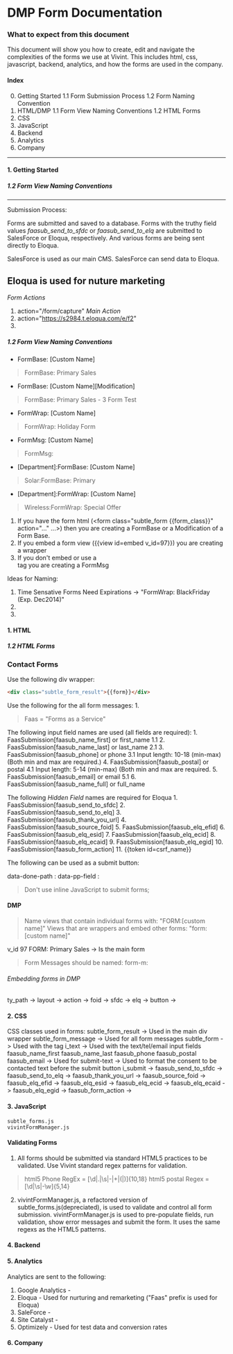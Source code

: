 DMP Form Documentation
==================

###  What to expect from this document
  This document will show you how to create, edit and navigate the complexities of the forms we use at Vivint. This includes html, css, javascript, backend, analytics, and how the forms are used in the company.

#### Index
0. Getting Started
1.1 Form Submission Process
1.2 Form Naming Convention
1. HTML/DMP
1.1 Form View Naming Conventions
1.2 HTML Forms
2. CSS
3. JavaScript
4. Backend
5. Analytics
6. Company

* * *
#### 1. Getting Started
##### 1.2 Form View Naming Conventions

-----
Submission Process:

Forms are submitted and saved to a database. Forms with the truthy field values *faasub_send_to_sfdc* or *faasub_send_to_elq* are submitted to SalesForce or Eloqua, respectively. And various forms are being sent directly to Eloqua.

SalesForce is used as our main CMS.
SalesForce can send data to Eloqua.

Eloqua is used for nuture marketing 
-----

*Form Actions*
1. action="/form/capture" *Main Action*
2. action="https://s2984.t.eloqua.com/e/f2"
3. 

##### 1.2 Form View Naming Conventions

- FormBase: \[Custom Name\]
> FormBase: Primary Sales

- FormBase: \[Custom Name\]\[Modification\]
> FormBase: Primary Sales - 3 Form Test

- FormWrap: \[Custom Name\]
> FormWrap: Holiday Form

- FormMsg: \[Custom Name\]
> FormMsg: 

- \[Department\]:FormBase: \[Custom Name\]
> Solar:FormBase: Primary

- \[Department\]:FormWrap: \[Custom Name\]
> Wireless:FormWrap: Special Offer

1. If you have the form html (<form class="subtle_form {{form_class}}" action="..." ...>) then you are creating a FormBase or a Modification of a Form Base. 
2. If you embed a form view ({{view id=embed v_id=97}}) you are creating a wrapper
3. If you don't embed or use a <form> tag you are creating a FormMsg

Ideas for Naming:
1. Time Sensative Forms Need Expirations -> "FormWrap: BlackFriday (Exp. Dec2014)"
2. 
3. 
#### 1. HTML

##### 1.2 HTML Forms


### Contact Forms
Use the following div wrapper:
```html
<div class="subtle_form_result">{{form}}</div>
```

Use the following for the all form messages:
	1. 

> Faas = "Forms as a Service"

The following input field names are used (all fields are required):
	1. FaasSubmission[faasub_name_first] or first_name
	  1.1
	2. FaasSubmission[faasub_name_last]  or last_name
		2.1 
	3. FaasSubmission[faasub_phone] or phone
	  3.1 Input length: 10-18 (min-max) (Both min and max are required.)
	4. FaasSubmission[faasub_postal] or postal
	  4.1 Input length: 5-14 (min-max) (Both min and max are required.
	5. FaasSubmission[faasub_email] or email
		5.1
	6. FaasSubmission[faasub_name_full] or full_name

The following *Hidden Field* names are required for Eloqua
	1. FaasSubmission[faasub_send_to_sfdc]
	2. FaasSubmission[faasub_send_to_elq]
	3. FaasSubmission[faasub_thank_you_url]
	4. FaasSubmission[faasub_source_foid]
	5. FaasSubmission[faasub_elq_efid]
	6. FaasSubmission[faasub_elq_esid]
	7. FaasSubmission[faasub_elq_ecid]
	8. FaasSubmission[faasub_elq_ecaid]
	9. FaasSubmission[faasub_elq_egid]
	10. FaasSubmission[faasub_form_action]
	11. {{token id=csrf_name}}

The following can be used as a submit button:

data-done-path : 
data-pp-field :


> Don't use inline JavaScript to submit forms;

#### DMP

> Name views that contain individual forms with: "FORM:[custom name]"
> Views that are wrappers and embed other forms: "form:[custom name]"

v_id 97 FORM: Primary Sales -> Is the main form

> Form Messages should be named: form-m:

###### Embedding forms in DMP

ty_path ->
layout ->
action -> 
foid -> 
sfdc ->
elq ->
button -> 
####  2. CSS
CSS classes used in forms:
subtle_form_result -> Used in the main div wrapper
subtle_form_message -> Used for all form messages
subtle_form -> Used with the <form> tag
i_text -> Used with the text/tel/email input fields
faasub_name_first
faasub_name_last
faasub_phone
faasub_postal
faasub_email -> Used for 
submit-text -> Used to format the consent to be contacted text before the submit button
i_submit ->
faasub_send_to_sfdc ->
faasub_send_to_elq ->
faasub_thank_you_url ->
faasub_source_foid ->
faasub_elq_efid ->
faasub_elq_esid ->
faasub_elq_ecid ->
faasub_elq_ecaid ->
faasub_elq_egid ->
faasub_form_action ->

####  3. JavaScript

	subtle_forms.js
	vivintFormManager.js

#### Validating Forms

1.  All forms should be submitted via standard HTML5 practices to be validated. Use Vivint standard regex patterns for validation.
  
> html5 Phone  RegEx = [\d|\.|\s|\-|\+|\(|\)]{10,18}
> html5 postal Regex = [\d|\s|\-\w]{5,14}

2. vivintFormManager.js, a refactored version of subtle_forms.js(depreciated), is used to validate and control all form submission.  vivintFormManager.js is used to pre-populate fields, run validation, show error messages and submit the form. It uses the same regexs as the HTML5 patterns.


####  4. Backend



####  5. Analytics

Analytics are sent to the following:
1. Google Analytics - 
2. Eloqua - Used for nurturing and remarketing ("Faas" prefix is used for Eloqua)
3. SaleForce - 
4. Site Catalyst - 
5. Optimizely - Used for test data and conversion rates

####  6. Company 

